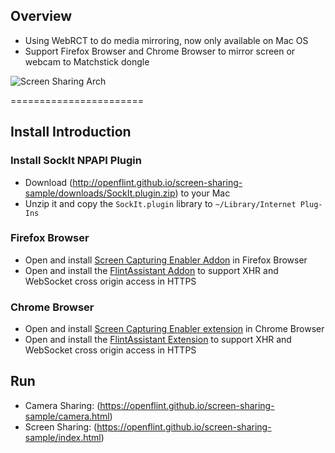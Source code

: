 ## Overview
* Using WebRCT to do media mirroring, now only available on Mac OS
* Support Firefox Browser and Chrome Browser to mirror screen or webcam to Matchstick dongle

![Screen Sharing Arch](http://openflint.github.io/screen-sharing-sample/arch.png)

=======================

## Install Introduction

### Install SockIt NPAPI Plugin
* Download (http://openflint.github.io/screen-sharing-sample/downloads/SockIt.plugin.zip) to your Mac
* Unzip it and copy the `SockIt.plugin` library to `~/Library/Internet Plug-Ins`

### Firefox Browser
* Open and install [Screen Capturing Enabler Addon](https://openflint.github.io/screen-sharing-sample/downloads/openflint-enable-screen-capturing.xpi) in Firefox Browser
* Open and install the [FlintAssistant Addon](https://openflint.github.io/screen-sharing-sample/downloads/FlintAssistant.xpi) to support XHR and WebSocket cross origin access in HTTPS

### Chrome Browser
* Open and install [Screen Capturing Enabler extension](https://chrome.google.com/webstore/detail/openflint-screen-capturin/lgbbpjdjciigiooglmbiknnflppmcmkl?hl=en-US) in Chrome Browser
* Open and install the [FlintAssistant Extension](https://chrome.google.com/webstore/detail/flintassistant/kmnbggjdpmlebbopiejmoddkkhhjichj?hl=en-US) to support XHR and WebSocket cross origin access in HTTPS

## Run
* Camera Sharing: (https://openflint.github.io/screen-sharing-sample/camera.html)
* Screen Sharing: (https://openflint.github.io/screen-sharing-sample/index.html)
